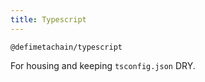 ```yaml
---
title: Typescript
---
```


`@defimetachain/typescript`

For housing and keeping `tsconfig.json` DRY.
